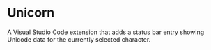 # Unicorn

A Visual Studio Code extension that adds a status bar entry
showing Unicode data for the currently selected character.
